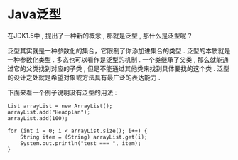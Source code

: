# Java泛型

在JDK1.5中 , 提出了一种新的概念 , 那就是泛型 , 那什么是泛型呢 ?

泛型其实就是一种参数化的集合，它限制了你添加进集合的类型 . 泛型的本质就是一种参数化类型 . 多态也可以看作是泛型的机制 . 一个类继承了父类 , 那么就能通过它的父类找到对应的子类 , 但是不能通过其他类来找到具体要找的这个类 . 泛型的设计之处就是希望对象或方法具有最广泛的表达能力 . 

下面来看一个例子说明没有泛型的用法 : 

```
List arrayList = new ArrayList();
arrayList.add("Headplan");
arrayList.add(100);

for (int i = 0; i < arrayList.size(); i++) {
    String item = (String) arrayList.get(i);
    System.out.println("test === ", item);
}
```



